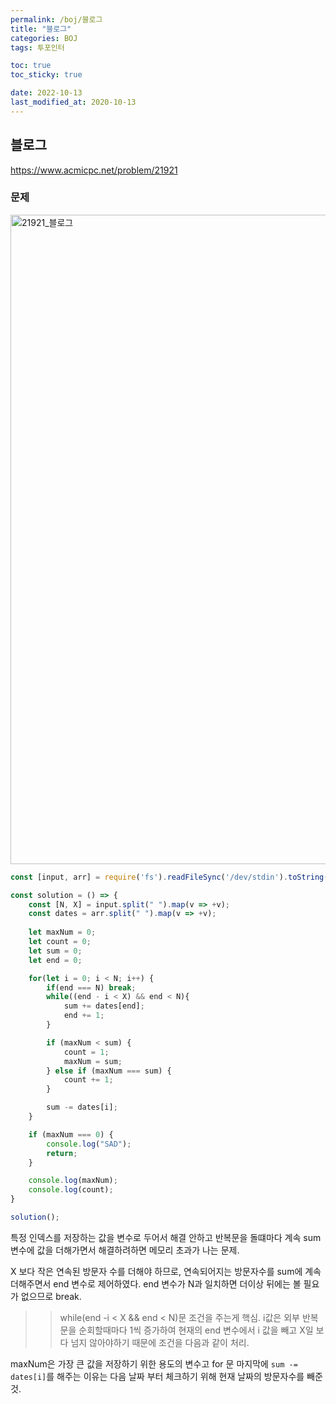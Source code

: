 ```yaml
---
permalink: /boj/블로그
title: "블로그"
categories: BOJ
tags: 투포인터

toc: true
toc_sticky: true

date: 2022-10-13
last_modified_at: 2020-10-13
---
```


## 블로그

https://www.acmicpc.net/problem/21921

### 문제

<img width="1039" alt="21921_블로그" src="https://user-images.githubusercontent.com/45479309/195619066-65f86e39-06f3-4798-9301-7bdb3d012543.png">


```javascript
const [input, arr] = require('fs').readFileSync('/dev/stdin').toString().trim().split("\n");

const solution = () => {
    const [N, X] = input.split(" ").map(v => +v);
    const dates = arr.split(" ").map(v => +v);
    
    let maxNum = 0;
    let count = 0;
    let sum = 0;
    let end = 0;

    for(let i = 0; i < N; i++) {
        if(end === N) break;
        while((end - i < X) && end < N){
            sum += dates[end];
            end += 1;
        }

        if (maxNum < sum) {
            count = 1;
            maxNum = sum;
        } else if (maxNum === sum) {
            count += 1;
        }

        sum -= dates[i];
    }

    if (maxNum === 0) {
        console.log("SAD");
        return;
    }

    console.log(maxNum);
    console.log(count);
}

solution();
```

특정 인덱스를 저장하는 값을 변수로 두어서 해결 안하고 반복문을 돌떄마다 계속 sum변수에 값을 더해가면서 해결하려하면 메모리 초과가 나는 문제.  

X 보다 작은 연속된 방문자 수를 더해야 하므로, 연속되어지는 방문자수를 sum에 계속 더해주면서 end 변수로 제어하였다. end 변수가 N과 일치하면 더이상 뒤에는 볼 필요가 없으므로 break.  

>> while(end -i < X && end < N)문 조건을 주는게 핵심. i값은 외부 반복문을 순회할때마다 1씩 증가하여 현재의 end 변수에서 i 값을 빼고 X일 보다 넘지 않아야하기 때문에 조건을 다음과 같이 처리.  

maxNum은 가장 큰 값을 저장하기 위한 용도의 변수고 for 문 마지막에 `sum -= dates[i]`를 해주는 이유는 다음 날짜 부터 체크하기 위해 현재 날짜의 방문자수를 빼준것.  
